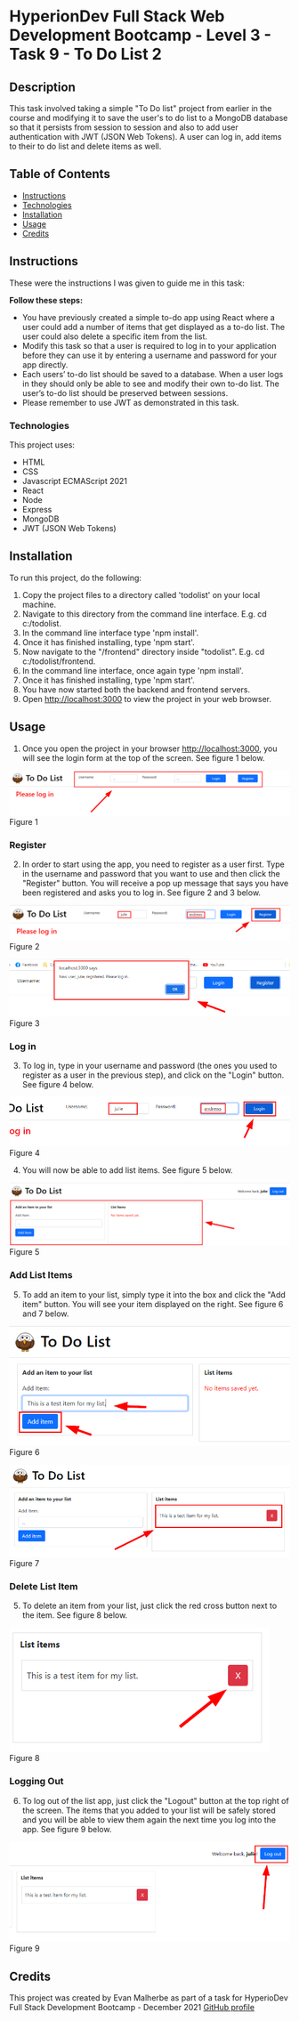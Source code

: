 # HyperionDev Full Stack Web Development Bootcamp - Level 3 - Task 9 - To Do List 2

## Description

This task involved taking a simple "To Do list" project from earlier in the course and modifying it to save the user's to do list to a MongoDB database so that it persists from session to session and also to add user authentication with JWT (JSON Web Tokens). A user can log in, add items to their to do list and delete items as well.

## Table of Contents

- [Instructions](#instructions)
- [Technologies](#technologies)
- [Installation](#installation)
- [Usage](#usage)
- [Credits](#credits)

## Instructions

These were the instructions I was given to guide me in this task:

**Follow these steps:**

- You have previously created a simple to-do app using React where a user could add a number of items that get displayed as a to-do list. The user could also delete a specific item from the list.
- Modify this task so that a user is required to log in to your application before they can use it by entering a username and password for your app directly.
- Each users’ to-do list should be saved to a database. When a user logs in they should only be able to see and modify their own to-do list. The user’s to-do list should be preserved between sessions.
- Please remember to use JWT as demonstrated in this task.

### Technologies

This project uses:

- HTML
- CSS
- Javascript ECMAScript 2021
- React
- Node
- Express
- MongoDB
- JWT (JSON Web Tokens)

## Installation

To run this project, do the following:

1. Copy the project files to a directory called 'todolist' on your local machine.
2. Navigate to this directory from the command line interface. E.g. cd c:/todolist.
3. In the command line interface type 'npm install'.
4. Once it has finished installing, type 'npm start'.
5. Now navigate to the "/frontend" directory inside "todolist". E.g. cd c:/todolist/frontend.
6. In the command line interface, once again type 'npm install'.
7. Once it has finished installing, type 'npm start'.
8. You have now started both the backend and frontend servers.
9. Open [http://localhost:3000](http://localhost:3000) to view the project in your web browser.

## Usage

1. Once you open the project in your browser [http://localhost:3000](http://localhost:3000), you will see the login form at the top of the screen. See figure 1 below.

![figure 1](screenshots/screenshot1.png)
Figure 1

### Register

2. In order to start using the app, you need to register as a user first. Type in the username and password that you want to use and then click the "Register" button. You will receive a pop up message that says you have been registered and asks you to log in. See figure 2 and 3 below.

![figure 2](screenshots/screenshot2.png)
Figure 2

![figure 3](screenshots/screenshot3.png)
Figure 3

### Log in

3. To log in, type in your username and password (the ones you used to register as a user in the previous step), and click on the "Login" button. See figure 4 below.

![figure 4](screenshots/screenshot4.png)
Figure 4

4. You will now be able to add list items. See figure 5 below.

![figure 5](screenshots/screenshot5.png)
Figure 5

### Add List Items

5. To add an item to your list, simply type it into the box and click the "Add item" button. You will see your item displayed on the right. See figure 6 and 7 below.

![figure 6](screenshots/screenshot6.png)
Figure 6

![figure 7](screenshots/screenshot7.png)
Figure 7

### Delete List Item

5. To delete an item from your list, just click the red cross button next to the item. See figure 8 below.

![figure 8](screenshots/screenshot8.png)
Figure 8

### Logging Out

6. To log out of the list app, just click the "Logout" button at the top right of the screen. The items that you added to your list will be safely stored and you will be able to view them again the next time you log into the app. See figure 9 below.

![figure 9](screenshots/screenshot9.png)
Figure 9

## Credits

This project was created by Evan Malherbe as part of a task for HyperioDev Full Stack Development Bootcamp - December 2021 [GitHub profile](https://github.com/evanmalherbe)
